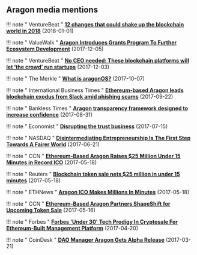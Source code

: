 ## Aragon media mentions

!!! note " VentureBeat "
    [**12 changes that could shake up the blockchain world in 2018**](https://venturebeat.com/2018/01/01/12-changes-that-could-shake-up-the-blockchain-world-in-2018/) (2018-01-01)

!!! note " ValueWalk "
    [**Aragon Introduces Grants Program To Further Ecosystem Development**](http://www.valuewalk.com/2017/12/aragon-introduces-grants-program-ecosystem-development/) (2017-12-05)

!!! note " VentureBeat "
    [**No CEO needed: These blockchain platforms will let ‘the crowd’ run startups**](https://venturebeat.com/2017/12/03/no-ceo-needed-these-blockchain-platforms-will-let-the-crowd-run-startups/) (2017-12-03)

!!! note " The Merkle "
    [**What is aragonOS?**](https://themerkle.com/what-is-aragonos/) (2017-10-07)

!!! note " International Business Times "
    [**Ethereum-based Aragon leads blockchain exodus from Slack amid phishing scams**](http://www.ibtimes.co.uk/ethereum-based-aragon-leads-blockchain-exodus-slack-amid-phishing-scams-1640474) (2017-09-22)

!!! note " Bankless Times "
    [**Aragon transparency framework designed to increase confidence**](https://www.banklesstimes.com/2017/08/31/aragon-transparency-framework-designed-to-increase-confidence/) (2017-08-31)

!!! note " Economist "
    [**Disrupting the trust business**](https://www.economist.com/news/world-if/21724906-trust-business-little-noticed-huge-startups-deploying-blockchain-technology-threaten) (2017-07-15)

!!! note " NASDAQ "
    [**Disintermediating Entrepreneurship Is The First Step Towards A Fairer World**](http://www.nasdaq.com/article/disintermediating-entrepreneurship-iis-the-first-step-towards-a-fairer-world-cm806430) (2017-06-21)

!!! note " CCN "
    [**Ethereum-Based Aragon Raises $25 Million Under 15 Minutes in Record ICO**](https://www.ccn.com/ethereum-based-aragon-raises-25-million-15-minutes-record-ico/) (2017-05-18)

!!! note " Reuters "
    [**Blockchain token sale nets $25 million in under 15 minutes**](https://www.reuters.com/article/us-aragon-blockchain-funding/blockchain-token-sale-nets-25-million-in-under-15-minutes-idUSKCN18E32X) (2017-05-18)

!!! note " ETHNews "
    [**Aragon ICO Makes Millions In Minutes**](https://www.ethnews.com/aragon-ico-makes-millions-in-minutes) (2017-05-18)

!!! note " CCN "
    [**Ethereum-Based Aragon Partners ShapeShift for Upcoming Token Sale**](https://www.ccn.com/ethereum-based-aragon-partners-shapeshift-for-upcoming-token-sale/) (2017-05-16)

!!! note " Forbes "
    [**Forbes 'Under 30' Tech Prodigy In Cryptosale For Ethereum-Built Management Platform**](https://www.forbes.com/sites/rogeraitken/2017/04/20/forbes-under-30-tech-prodigy-in-cryptosale-for-decentralized-jurisdiction-platform/) (2017-04-20)

!!! note " CoinDesk "
    [**DAO Manager Aragon Gets Alpha Release**](https://www.coindesk.com/dao-manager-aragon-alpha-ethereum/) (2017-03-21)
